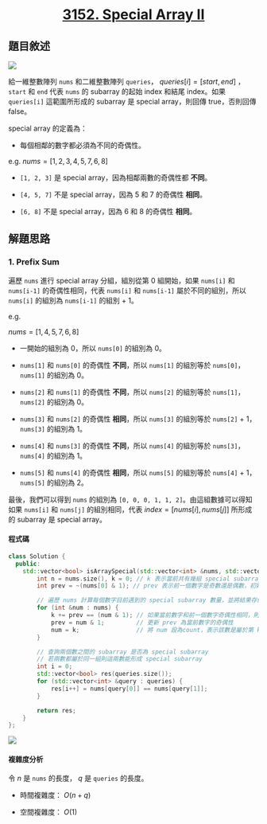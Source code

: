 # <center> [3152. Special Array II](https://leetcode.com/problems/special-array-ii/description/https://leetcode.com/problems/special-array-ii/description/) </center>

## 題目敘述

[![](https://i.imgur.com/7IQmkCc.png)](https://i.imgur.com/7IQmkCc.png)

給一維整數陣列 `nums` 和二維整數陣列 `queries`， $queries[i] = [start, end]$ ，`start` 和 `end` 代表 `nums` 的 subarray 的起始 index 和結尾 index。如果 `queries[i]` 這範圍所形成的 subarray 是 special array，則回傳 true，否則回傳 false。

special array 的定義為：

- 每個相鄰的數字都必須為不同的奇偶性。

e.g. $nums = [1, 2, 3, 4, 5, 7, 6, 8]$

- `[1, 2, 3]` 是 special array，因為相鄰兩數的奇偶性都 **不同**。

- `[4, 5, 7]` 不是 special array，因為 5 和 7 的奇偶性 **相同**。

- `[6, 8]` 不是 special array，因為 6 和 8 的奇偶性 **相同**。

## 解題思路

### 1. Prefix Sum

遍歷 `nums` 進行 special array 分組，組別從第 0 組開始，如果 `nums[i]` 和 `nums[i-1]` 的奇偶性相同，代表 `nums[i]` 和 `nums[i-1]` 屬於不同的組別，所以 `nums[i]` 的組別為 `nums[i-1]` 的組別 + 1。

e.g.

$nums = [1, 4, 5, 7, 6, 8]$

- 一開始的組別為 0，所以 `nums[0]` 的組別為 0。

- `nums[1]` 和 `nums[0]` 的奇偶性 **不同**，所以 `nums[1]` 的組別等於 `nums[0]`，`nums[1]` 的組別為 0。

- `nums[2]` 和 `nums[1]` 的奇偶性 **不同**，所以 `nums[2]` 的組別等於 `nums[1]`，`nums[2]` 的組別為 0。

- `nums[3]` 和 `nums[2]` 的奇偶性 **相同**，所以 `nums[3]` 的組別等於 `nums[2]` + 1，`nums[3]` 的組別為 1。

- `nums[4]` 和 `nums[3]` 的奇偶性 **不同**，所以 `nums[4]` 的組別等於 `nums[3]`，`nums[4]` 的組別為 1。

- `nums[5]` 和 `nums[4]` 的奇偶性 **相同**，所以 `nums[5]` 的組別等於 `nums[4]` + 1，`nums[5]` 的組別為 2。

最後，我們可以得到 `nums` 的組別為 `[0, 0, 0, 1, 1, 2]`。由這組數據可以得知如果 `nums[i]` 和 `nums[j]` 的組別相同，代表 $index = [nums[i], nums[j]]$ 所形成的 subarray 是 special array。

#### 程式碼

```cpp {.line-numbers}
class Solution {
  public:
    std::vector<bool> isArraySpecial(std::vector<int> &nums, std::vector<std::vector<int>> &queries) {
        int n = nums.size(), k = 0; // k 表示當前共有幾組 special subarray
        int prev = ~(nums[0] & 1); // prev 表示前一個數字是奇數還是偶數，初始化為 nums[0] 的奇偶數的相反

        // 遍歷 nums 計算每個數字目前遇到的 special subarray 數量，並將結果存儲在 nums 中
        for (int &num : nums) {
            k += prev == (num & 1); // 如果當前數字和前一個數字奇偶性相同，則 k 加 1
            prev = num & 1;         // 更新 prev 為當前數字的奇偶性
            num = k;                // 將 num 設為count，表示該數是屬於第 k 組的 special subarray
        }

        // 查詢兩個數之間的 subarray 是否為 special subarray
        // 若兩數都屬於同一組則這兩數能形成 special subarray
        int i = 0;
        std::vector<bool> res(queries.size());
        for (std::vector<int> &query : queries) {
            res[i++] = nums[query[0]] == nums[query[1]];
        }

        return res;
    }
};
```

[![](https://i.imgur.com/iS8raZi.png)](https://i.imgur.com/iS8raZi.png)

#### 複雜度分析

令 $n$ 是 `nums` 的長度， $q$ 是 `queries` 的長度。

- 時間複雜度： $O(n + q)$

- 空間複雜度： $O(1)$
